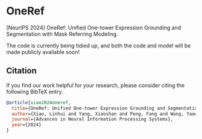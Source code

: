 # OneRef
[NeurIPS 2024] OneRef: Unified One-tower Expression Grounding and Segmentation with Mask Referring Modeling.

The code is currently being tidied up, and both the code and model will be made publicly available soon!

## Citation

If you find our work helpful for your research, please consider citing the following BibTeX entry.   

```bibtex
@article{xiao2024oneref,
  title={OneRef: Unified One-tower Expression Grounding and Segmentation with Mask Referring Modeling},
  author={Xiao, Linhui and Yang, Xiaoshan and Peng, Fang and Wang, Yaowei and Xu, Changsheng},
  journal={Advances in Neural Information Processing Systems},
  year={2024}
}
```

